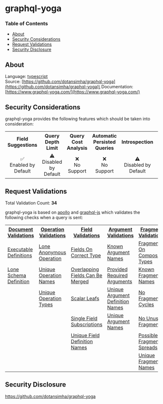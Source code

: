 # graphql-yoga

### Table of Contents
* [About](#About)
* [Security Considerations](#Security-Considerations)
* [Request Validations](#Request-Validations)
* [Security Disclosure](#Security-Disclosure)

## About
Language: [typescript](https://www.typescriptlang.org/)\
Source: [https://github.com/dotansimha/graphql-yoga](https://github.com/dotansimha/graphql-yoga)\
Documentation: [https://www.graphql-yoga.com/](https://www.graphql-yoga.com/)

## Security Considerations
graphql-yoga provides the following features which should be taken into consideration:

<table>
	<tr>
		<th align="center">Field Suggestions</th>
		<th align="center">Query Depth Limit</th>
		<th align="center">Query Cost Analysis</th>
		<th align="center">Automatic Persisted Queries</th>
		<th align="center">Introspection</th>
		<th align="center">Debug Mode</th>
		<th align="center">Batch Requests</th>
	</tr>
	<tr>
		<td align="center">✅<br>Enabled by Default</td>
		<td align="center">⚠️<br>Disabled by Default</td>
		<td align="center">❌<br>No Support</td>
		<td align="center">❌<br>No Support</td>
		<td align="center">⚠️<br>Disabled by Default</td>
		<td align="center">⚠️<br>Disabled by Default</td>
		<td align="center">⚠️<br>Disabled by Default</td>
	</tr>
</table>

## Request Validations
Total Validation Count: **34**

graphql-yoga is based on [apollo](https://github.com/nicholasaleks/graphql-threat-matrix/blob/master/implementations/apollo.md) and [graphql-js](https://github.com/graphql/graphql-js) which validates the following checks when a query is sent:

<table>
	<tr>
		<th><a href="https://spec.graphql.org/October2021/#sec-Documents">Document Validations</a></th>
		<th><a href="https://spec.graphql.org/October2021/#sec-Validation.Operations">Operation Validations</a></th>
		<th><a href="https://spec.graphql.org/October2021/#sec-Validation.Fields">Field Validations</a></th>
		<th><a href="https://spec.graphql.org/October2021/#sec-Validation.Arguments">Argument Validations</a></th>
		<th><a href="https://spec.graphql.org/October2021/#sec-Validation.Fragments">Fragment Validations</a></th>
		<th><a href="https://spec.graphql.org/October2021/#sec-Values">Value Validations</a></th>
		<th><a href="https://spec.graphql.org/October2021/#sec-Validation.Directives">Directive Validations</a></th>
		<th><a href="https://spec.graphql.org/October2021/#sec-Validation.Variables">Variable Validations</a></th>
		<th>Misc. Validations</th>
	</tr>
	<tr>
		<td><a href="https://github.com/graphql/graphql-js/blob/main/src/validation/rules/ExecutableDefinitionsRule.ts">Executable Definitions</a></td>
		<td><a href="https://github.com/graphql/graphql-js/blob/main/src/validation/rules/LoneAnonymousOperationRule.ts">Lone Anonymous Operation</a></td>
		<td><a href="https://github.com/graphql/graphql-js/blob/main/src/validation/rules/FieldsOnCorrectTypeRule.ts">Fields On Correct Type</a></td>
		<td><a href="https://github.com/graphql/graphql-js/blob/main/src/validation/rules/KnownArgumentNamesRule.ts">Known Argument Names</a></td>
		<td><a href="https://github.com/graphql/graphql-js/blob/main/src/validation/rules/FragmentsOnCompositeTypesRule.ts">Fragments On Composite Types</a></td>
		<td><a href="https://github.com/graphql/graphql-js/blob/main/src/validation/rules/KnownTypeNamesRule.ts">Known Type Names</a></td>
		<td><a href="https://github.com/graphql/graphql-js/blob/main/src/validation/rules/KnownDirectivesRule.ts">Known Directives</a></td>
		<td><a href="https://github.com/graphql/graphql-js/blob/main/src/validation/rules/NoUndefinedVariablesRule.ts">No Undefined Variables</a></td>
		<td><a href=""></a></td>
	</tr>
	<tr>
		<td><a href="https://github.com/graphql/graphql-js/blob/main/src/validation/rules/LoneSchemaDefinitionRule.ts">Lone Schema Definition</a></td>
		<td><a href="https://github.com/graphql/graphql-js/blob/main/src/validation/rules/UniqueOperationNamesRule.ts">Unique Operation Names</a></td>
		<td><a href="https://github.com/graphql/graphql-js/blob/main/src/validation/rules/OverlappingFieldsCanBeMergedRule.ts">Overlapping Fields Can Be Merged</a></td>
		<td><a href="https://github.com/graphql/graphql-js/blob/main/src/validation/rules/ProvidedRequiredArgumentsRule.ts">Provided Required Arguments</a></td>
		<td><a href="https://github.com/graphql/graphql-js/blob/main/src/validation/rules/KnownFragmentNamesRule.ts">Known Fragment Names</a></td>
		<td><a href="https://github.com/graphql/graphql-js/blob/main/src/validation/rules/PossibleTypeExtensionsRule.ts">Possible Type Extensions</a></td>
		<td><a href="https://github.com/graphql/graphql-js/blob/main/src/validation/rules/UniqueDirectiveNamesRule.ts">Unique Directive Names</a></td>
		<td><a href="https://github.com/graphql/graphql-js/blob/main/src/validation/rules/NoUnusedVariablesRule.ts">No Unused Variables</a></td>
		<td><a href=""></a></td>
	</tr>
	<tr>
		<td><a href=""></a></td>
		<td><a href="https://github.com/graphql/graphql-js/blob/main/src/validation/rules/UniqueOperationNamesRule.ts">Unique Operation Types</a></td>
		<td><a href="https://github.com/graphql/graphql-js/blob/main/src/validation/rules/ScalarLeafsRule.ts">Scalar Leafs</a></td>
		<td><a href="https://github.com/graphql/graphql-js/blob/main/src/validation/rules/UniqueArgumentDefinitionNamesRule.ts">Unique Argument Definition Names</a></td>
		<td><a href="https://github.com/graphql/graphql-js/blob/main/src/validation/rules/NoFragmentCyclesRule.ts">No Fragment Cycles</a></td>
		<td><a href="https://github.com/graphql/graphql-js/blob/main/src/validation/rules/UniqueEnumValueNamesRule.ts">Unique Enum Value Names</a></td>
		<td><a href="https://github.com/graphql/graphql-js/blob/main/src/validation/rules/UniqueDirectivesPerLocationRule.ts">Unique Directives Per Location</a></td>
		<td><a href="https://github.com/graphql/graphql-js/blob/main/src/validation/rules/UniqueVariableNamesRule.ts">Unique Variable Names</a></td>
		<td><a href=""></a></td>
	</tr>
	<tr>
		<td><a href=""></a></td>
		<td><a href=""></a></td>
		<td><a href="https://github.com/graphql/graphql-js/blob/main/src/validation/rules/SingleFieldSubscriptionsRule.ts">Single Field Subscriptions</a></td>
		<td><a href="https://github.com/graphql/graphql-js/blob/main/src/validation/rules/UniqueArgumentNamesRule.ts">Unique Argument Names</a></td>
		<td><a href="https://github.com/graphql/graphql-js/blob/main/src/validation/rules/NoUnusedFragmentsRule.ts">No Unused Fragments</a></td>
		<td><a href="https://github.com/graphql/graphql-js/blob/main/src/validation/rules/UniqueTypeNamesRule.ts">Unique Type Names</a></td>
		<td><a href=""></a></td>
		<td><a href="https://github.com/graphql/graphql-js/blob/main/src/validation/rules/VariablesAreInputTypesRule.ts">Variables Are Input Types</a></td>
		<td><a href=""></a></td>
	</tr>
	<tr>
		<td><a href=""></a></td>
		<td><a href=""></a></td>
		<td><a href="https://github.com/graphql/graphql-js/blob/main/src/validation/rules/UniqueFieldDefinitionNamesRule.ts">Unique Field Definition Names</a></td>
		<td><a href=""></a></td>
		<td><a href="https://github.com/graphql/graphql-js/blob/main/src/validation/rules/PossibleFragmentSpreadsRule.ts">Possible Fragment Spreads</a></td>
		<td><a href="https://github.com/graphql/graphql-js/blob/main/src/validation/rules/ValuesOfCorrectTypeRule.ts">Values Of Correct Type</a></td>
		<td><a href=""></a></td>
		<td><a href="https://github.com/graphql/graphql-js/blob/main/src/validation/rules/VariablesInAllowedPositionRule.ts">Variables In Allowed Position</a></td>
		<td><a href=""></a></td>
	</tr>
	<tr>
		<td><a href=""></a></td>
		<td><a href=""></a></td>
		<td><a href=""></a></td>
		<td><a href=""></a></td>
		<td><a href="https://github.com/graphql/graphql-js/blob/main/src/validation/rules/UniqueFragmentNamesRule.ts">Unique Fragment Names</a></td>
		<td><a href="https://github.com/graphql/graphql-js/blob/main/src/validation/rules/UniqueInputFieldNamesRule.ts">Unique Input Field Names</a></td>
		<td><a href=""></a></td>
		<td><a href=""></a></td>
		<td><a href=""></a></td>
	</tr>
</table>

## Security Disclosure
https://github.com/dotansimha/graphql-yoga